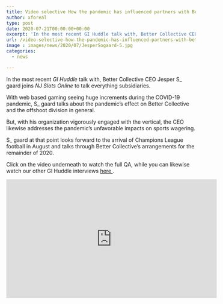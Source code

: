 ```yaml
---
title: Video selective How the pandemic has influenced partners with Better Collective CEO Jesper S gaard
author: xforeal 
type: post
date: 2020-07-21T00:00:00+00:00
excerpt: 'In the most recent GI Huddle talk with, Better Collective CEO Jesper Sgaard joins NJ Slots Online to talk all things affiliates '
url: /video-selective-how-the-pandemic-has-influenced-partners-with-better-collective-ceo-jesper-s-gaard/
image : images/news/2020/07/JesperSogaard-5.jpg
categories:
  - news

---
```

In the most recent _GI Huddle_ talk with, Better Collective CEO Jesper S_ gaard joins _NJ Slots Online_ to talk everything subsidiaries. 

With web based gaming seeing huge increments during the COVID-19 pandemic, S_ gaard talks about the pandemic&#8217;s effect on Better Collective and the offshoot division in general. 

But, with his organization vigorously engaged with the vertical, the CEO likewise addresses the pandemic&#8217;s unfavorable impacts on sports wagering. 

S_ gaard at that point looks forward to the arrival of Champions League football in August and talks through Better Collective&#8217;s arrangements for the remainder of 2020. 

Click on the video underneath to watch the full QA, while you can likewise watch our other GI Huddle interviews <a href="https://www.youtube.com/channel/UCP89uYqGA6H3koLTVj2QkiQ" rel="noopener noreferrer" target="_blank">here </a>. 

<div class="videoWrapper">
  <iframe loading="lazy" allowfullscreen="allowfullscreen" frameborder="0" height="315" src="https://www.youtube.com/embed/3T_5AdOq_qk" width="560" />
</div>
